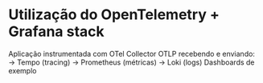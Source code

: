 # Utilização do OpenTelemetry + Grafana stack
Aplicação instrumentada com OTel
Collector OTLP recebendo e enviando:
→ Tempo (tracing)
→ Prometheus (métricas)
→ Loki (logs)
Dashboards de exemplo
